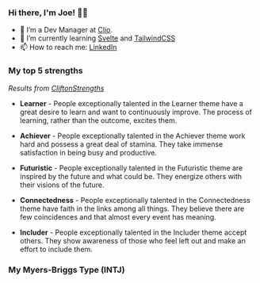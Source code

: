 ### Hi there, I'm Joe! 👋🏻

- 🔭 I’m a Dev Manager at [Clio](clio.com).
- 🌱 I’m currently learning [Svelte](https://svelte.dev/) and [TailwindCSS](https://tailwindcss.com/)
- 📫 How to reach me: [LinkedIn](ca.linkedin.com/in/joekrump/)

### My top 5 strengths
_Results from [CliftonStrengths](https://www.gallup.com/cliftonstrengths/en/home.aspx)_

- **Learner** - People exceptionally talented in the Learner theme have a great desire to learn and want to continuously improve. The process of learning, rather than the outcome, excites them.

- **Achiever** - People exceptionally talented in the Achiever theme work hard and possess a great deal of stamina. They take immense satisfaction in being busy and productive.

- **Futuristic** - People exceptionally talented in the Futuristic theme are inspired by the future and what could be. They energize others with their visions of the future.

- **Connectedness** - People exceptionally talented in the Connectedness theme have faith in the links among all things. They believe there are few coincidences and that almost every event has meaning.

- **Includer** - People exceptionally talented in the Includer theme accept others. They show awareness of those who feel left out and make an effort to include them.

### My Myers-Briggs Type (INTJ)

<!--
**joekrump/joekrump** is a ✨ _special_ ✨ repository because its `README.md` (this file) appears on your GitHub profile.

Here are some ideas to get you started:

- 🔭 I’m currently working on ...
- 🌱 I’m currently learning ...
- 👯 I’m looking to collaborate on ...
- 🤔 I’m looking for help with ...
- 💬 Ask me about ...
- 📫 How to reach me: ...
- 😄 Pronouns: ...
- ⚡ Fun fact: ...
-->
